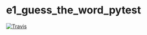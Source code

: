 # e1_guess_the_word_pytest

[![Travis][build-badge]][build]

[build-badge]:https://img.shields.io/travis/kotbegemot1/e1_guess_the_word_pytest/master.png?style=flat-square

[build]:https://travis-ci.org/kotbegemot1/e1_guess_the_word_pytest
